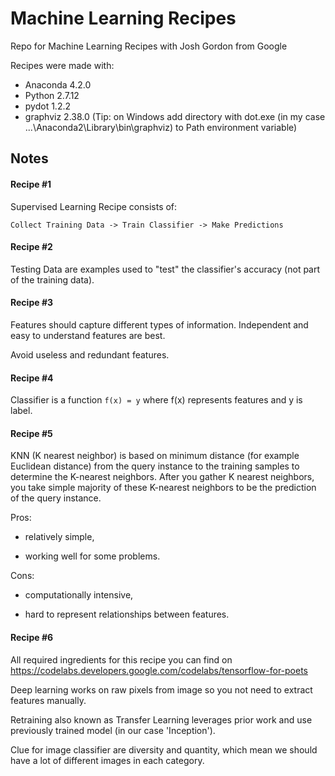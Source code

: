 # Machine Learning Recipes
Repo for Machine Learning Recipes with Josh Gordon from Google

Recipes were made with:
- Anaconda 4.2.0
- Python 2.7.12
- pydot 1.2.2
- graphviz 2.38.0 (Tip: on Windows add directory with dot.exe (in my case ...\Anaconda2\Library\bin\graphviz) to Path environment variable)

## Notes

#### Recipe #1

Supervised Learning Recipe consists of:

```Collect Training Data -> Train Classifier -> Make Predictions```

#### Recipe #2

Testing Data are examples used to "test" the classifier's accuracy (not part of the training data).

#### Recipe #3

Features should capture different types of information. Independent and easy to understand features are best.

Avoid useless and redundant features.

#### Recipe #4

Classifier is a function ```f(x) = y``` where f(x) represents features and y is label.

#### Recipe #5

KNN (K nearest neighbor) is based on minimum distance (for example Euclidean distance) from the query instance to the training
samples to determine the K-nearest neighbors. After you gather K nearest neighbors, you take simple majority of these
K-nearest neighbors to be the prediction of the query instance.

Pros:

- relatively simple,

- working well for some problems.

Cons:

- computationally intensive,

- hard to represent relationships between features.

#### Recipe #6

All required ingredients for this recipe you can find on https://codelabs.developers.google.com/codelabs/tensorflow-for-poets

Deep learning works on raw pixels from image so you not need to extract features manually.

Retraining also known as Transfer Learning leverages prior work and use previously trained model (in our case 'Inception').

Clue for image classifier are diversity and quantity, which mean we should have a lot of different images in each category.
